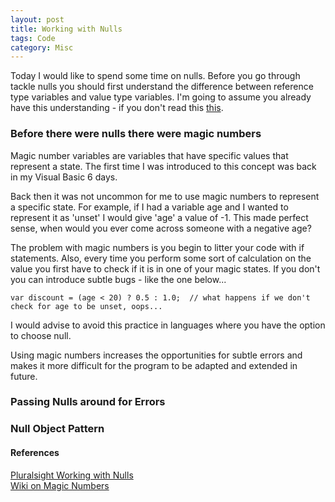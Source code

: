 ```yaml
---
layout: post
title: Working with Nulls
tags: Code 
category: Misc
---
```

Today I would like to spend some time on nulls. Before you go through tackle nulls you should first understand the difference between reference type variables and value type variables. I'm going to assume you already have this understanding - if you don't read this [this](http://stackoverflow.com/questions/5057267/what-is-the-difference-between-a-reference-type-and-value-type-in-c).  

### Before there were nulls there were magic numbers

Magic number variables are variables that have specific values that represent a state. The first time I was introduced to this concept was back in my Visual Basic 6 days. 

Back then it was not uncommon for me to use magic numbers to represent a specific state. For example, if I had a variable age and I wanted to represent it as 'unset' I would give 'age' a value of -1. This made perfect sense, when would you ever come across someone with a negative age?

The problem with magic numbers is you begin to litter your code with if statements. Also, every time you perform some sort of calculation on the value you first have to check if it is in one of your magic states. If you don't you can introduce subtle bugs - like the one below...

~~~
var discount = (age < 20) ? 0.5 : 1.0;  // what happens if we don't check for age to be unset, oops...
~~~

I would advise to avoid this practice in languages where you have the option to choose null.

Using magic numbers increases the opportunities for subtle errors and makes it more difficult for the program to be adapted and extended in future.


### Passing Nulls around for Errors

### Null Object Pattern

#### References

[Pluralsight Working with Nulls](https://app.pluralsight.com/library/courses/csharp-nulls-working)  
[Wiki on Magic Numbers](https://en.wikipedia.org/wiki/Magic_number_(programming)#Unnamed_numerical_constants)  
